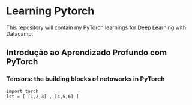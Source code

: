 # Learning Pytorch
This repository will contain my PyTorch learnings for Deep Learning with Datacamp.

## Introdução ao Aprendizado Profundo com PyTorch

### Tensors: the building blocks of netoworks in PyTorch

```
import torch
lst = [ [1,2,3] , [4,5,6] ]
```